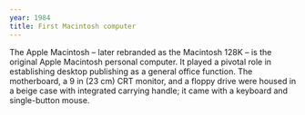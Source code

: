```yaml
---
year: 1984
title: First Macintosh computer
---
```


The Apple Macintosh – later rebranded as the Macintosh 128K – is the original Apple Macintosh personal computer. It played a pivotal role in establishing desktop publishing as a general office function. The motherboard, a 9 in (23 cm) CRT monitor, and a floppy drive were housed in a beige case with integrated carrying handle; it came with a keyboard and single-button mouse.

